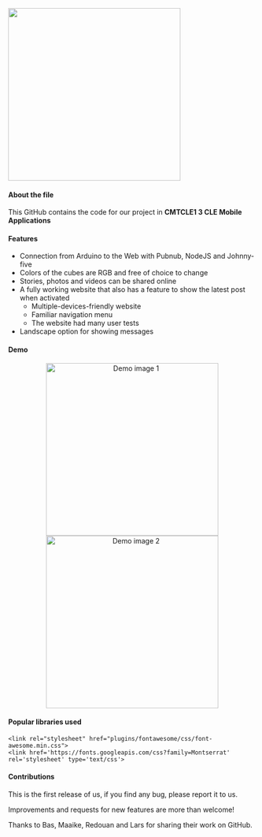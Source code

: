 <img src="http://i.imgur.com/3GWGQNb.png" width="350"/>



#### About the file
This GitHub contains the code for our project in **CMTCLE1 3 CLE Mobile Applications**


#### Features
* Connection from Arduino to the Web with Pubnub, NodeJS and Johnny-five
* Colors of the cubes are RGB and free of choice to change
* Stories, photos and videos can be shared online
* A fully working website that also has a feature to show the latest post when activated
  * Multiple-devices-friendly website
  * Familiar navigation menu 
  * The website had many user tests
* Landscape option for showing messages


#### Demo
<p align="center">
<img src="http://i.imgur.com/JqvoBbf.png" width="350" height="350" alt="Demo image 1"/>
<img src="http://i.imgur.com/D540RH5.png" width="350" height="350" alt="Demo image 2"/>
</p>

#### Popular libraries used
```
<link rel="stylesheet" href="plugins/fontawesome/css/font-awesome.min.css">
<link href='https://fonts.googleapis.com/css?family=Montserrat' rel='stylesheet' type='text/css'>
```

#### Contributions
This is the first release of us, if you find any bug, please report it to us.

Improvements and requests for new features are more than welcome! 

Thanks to Bas, Maaike, Redouan and Lars for sharing their work on GitHub.
